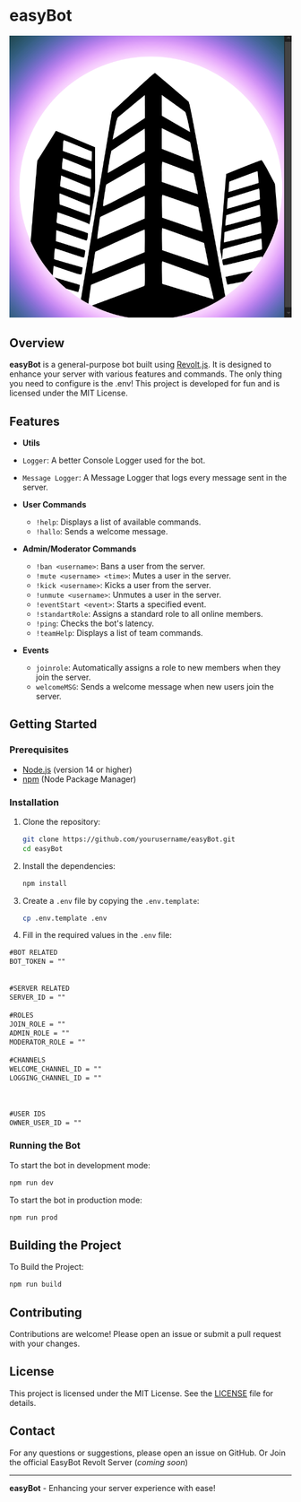 # easyBot

![easyBot Logo](assets/images/easyBot-Alpha.png)

## Overview

**easyBot** is a general-purpose bot built using [Revolt.js](https://github.com/revoltchat/revolt.js). It is designed to enhance your server with various features and commands.
The only thing you need to configure is the .env!
This project is developed for fun and is licensed under the MIT License.

## Features

- **Utils**
 - `Logger`: A better Console Logger used for the bot.
 - `Message Logger`: A Message Logger that logs every message sent in the server. 


- **User Commands**
  - `!help`: Displays a list of available commands.
  - `!hallo`: Sends a welcome message.
  
- **Admin/Moderator Commands**
  - `!ban <username>`: Bans a user from the server.
  - `!mute <username> <time>`: Mutes a user in the server.
  - `!kick <username>`: Kicks a user from the server.
  - `!unmute <username>`: Unmutes a user in the server.
  - `!eventStart <event>`: Starts a specified event.
  - `!standartRole`: Assigns a standard role to all online members.
  - `!ping`: Checks the bot's latency.
  - `!teamHelp`: Displays a list of team commands.

- **Events**
  - `joinrole`: Automatically assigns a role to new members when they join the server.
  - `welcomeMSG`: Sends a welcome message when new users join the server.

## Getting Started

### Prerequisites

- [Node.js](https://nodejs.org/) (version 14 or higher)
- [npm](https://www.npmjs.com/) (Node Package Manager)

### Installation

1. Clone the repository:
    ```sh
    git clone https://github.com/yourusername/easyBot.git
    cd easyBot
    ```

2. Install the dependencies:
    ```sh
    npm install
    ```

3. Create a `.env` file by copying the `.env.template`:
    ```sh
    cp .env.template .env
    ```

4. Fill in the required values in the `.env` file:
```env
#BOT RELATED
BOT_TOKEN = ""


#SERVER RELATED
SERVER_ID = ""

#ROLES
JOIN_ROLE = ""
ADMIN_ROLE = ""
MODERATOR_ROLE = ""

#CHANNELS
WELCOME_CHANNEL_ID = ""
LOGGING_CHANNEL_ID = ""



#USER IDS
OWNER_USER_ID = ""
```

### Running the Bot

To start the bot in development mode:
```sh
npm run dev
```

To start the bot in production mode:
```sh
npm run prod
```

## Building the Project

To Build the Project:
```sh
npm run build
```

## Contributing

Contributions are welcome! Please open an issue or submit a pull request with your changes.

## License

This project is licensed under the MIT License. See the [LICENSE](LICENSE) file for details.

## Contact

For any questions or suggestions, please open an issue on GitHub. 
Or Join the official EasyBot Revolt Server (_coming soon_)

---

**easyBot** - Enhancing your server experience with ease!
